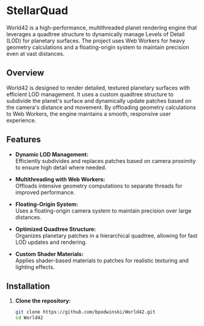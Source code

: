 # StellarQuad

World42 is a high-performance, multithreaded planet rendering engine that leverages a quadtree structure to dynamically manage Levels of Detail (LOD) for planetary surfaces. The project uses Web Workers for heavy geometry calculations and a floating-origin system to maintain precision even at vast distances.

## Overview

World42 is designed to render detailed, textured planetary surfaces with efficient LOD management. It uses a custom quadtree structure to subdivide the planet's surface and dynamically update patches based on the camera's distance and movement. By offloading geometry calculations to Web Workers, the engine maintains a smooth, responsive user experience.

## Features

- **Dynamic LOD Management:**  
  Efficiently subdivides and replaces patches based on camera proximity to ensure high detail where needed.

- **Multithreading with Web Workers:**  
  Offloads intensive geometry computations to separate threads for improved performance.

- **Floating-Origin System:**  
  Uses a floating-origin camera system to maintain precision over large distances.

- **Optimized Quadtree Structure:**  
  Organizes planetary patches in a hierarchical quadtree, allowing for fast LOD updates and rendering.

- **Custom Shader Materials:**  
  Applies shader-based materials to patches for realistic texturing and lighting effects.

## Installation

1. **Clone the repository:**

   ```bash
   git clone https://github.com/bpodwinski/World42.git
   cd World42
